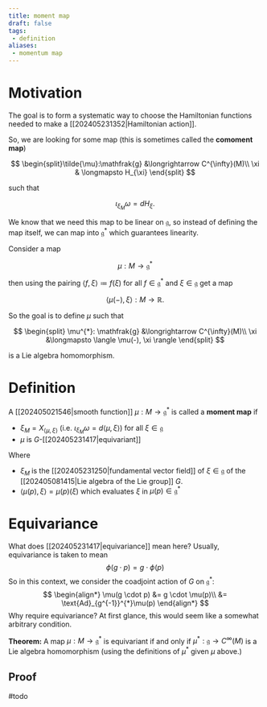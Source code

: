 ```yaml
---
title: moment map
draft: false
tags:
 - definition
aliases:
 - momentum map
---
```

# Motivation
The goal is to form a systematic way to choose the Hamiltonian functions needed to make a [[202405231352|Hamiltonian action]]. 

So, we are looking for some map (this is sometimes called the **comoment map**)

$$
\begin{split}\tilde{\mu}:\mathfrak{g} &\longrightarrow C^{\infty}(M)\\
						   \xi & \longmapsto H_{\xi}
\end{split}
$$

such that

$$ \iota_{\xi_{M}}\omega = dH_{\xi}.$$

We know that we need this map to be linear on $\mathfrak{g}$, so instead of defining the map itself, we can map into $\mathfrak{g}^{*}$ which guarantees linearity.

Consider a map

$$ \mu:M \to \mathfrak{g}^{*}$$

then using the pairing $\langle f, \xi\rangle \coloneq f(\xi)$ for all $f \in \mathfrak{g}^{*}$ and $\xi \in \mathfrak{g}$ get a map

$$ \langle\mu(-), \xi\rangle: M \longrightarrow \mathbb{R}.$$

So the goal is to define $\mu$ such that

$$
\begin{split} \mu^{*}: \mathfrak{g} &\longrightarrow C^{\infty}(M)\\
\xi &\longmapsto \langle \mu(-), \xi \rangle
\end{split}
$$

is a Lie algebra homomorphism.

# Definition
A [[202405021546|smooth function]] $\mu:M \to \mathfrak{g}^{*}$ is called a **moment map** if
- $\xi_{M} = X_{\langle\mu, \xi\rangle}$ (i.e. $\iota_{\xi_{M}}\omega = d\langle \mu, \xi\rangle$) for all $\xi \in \mathfrak{g}$
- $\mu$ is $G$-[[202405231417|equivariant]]

Where 
- $\xi_M$ is the [[202405231250|fundamental vector field]] of $\xi \in \mathfrak{g}$ of the [[202405081415|Lie algebra of the Lie group]] $G$.
- $\langle \mu(p), \xi \rangle = \mu(p)(\xi)$ which evaluates $\xi$ in $\mu(p) \in \mathfrak{g}^*$

# Equivariance
What does [[202405231417|equivariance]] mean here?
Usually, equivariance is taken to mean
$$ \phi(g\cdot p) = g\cdot \phi(p)$$
So in this context, we consider the coadjoint action of $G$ on $\mathfrak{g}^{*}$:
$$
\begin{align*}
\mu(g \cdot p) &= g \cdot \mu(p)\\
&= \text{Ad}_{g^{-1}}^{*}\mu(p)
\end{align*}
$$
Why require equivariance? At first glance, this would seem like a somewhat arbitrary condition.

**Theorem:** A map $\mu: M \to \mathfrak{g}^{*}$ is equivariant if and only if $\mu^{*}:\mathfrak{g} \to C^{\infty}(M)$ is a Lie algebra homomorphism (using the definitions of $\mu^{*}$ given $\mu$ above.)
## Proof
#todo 
